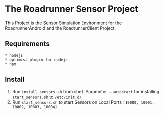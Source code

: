 The Roadrunner Sensor Project
=============================

This Project is the Sensor Simulation Environment for the RoadrunnerAndroid and the RoadrunnerClient Project.


Requirements
------------
	* nodejs
	* optimist plugin for nodejs
	* npm

Install
-------

1. Run `install_sensors.sh` from shell. Parameter `--autostart` for installing `start_sensors.sh` to `/etc/init.d/`
2. Run `start_sensors.sh` to start Sensors on Local Ports `[10000, 10001, 10002, 10003, 10004]`

